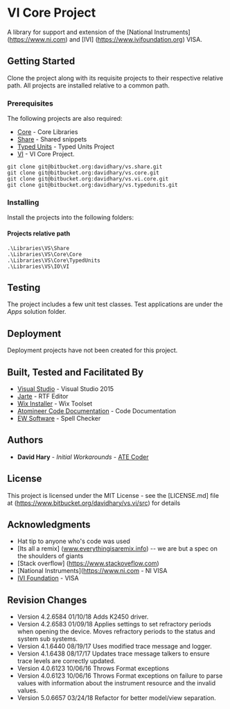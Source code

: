 # VI Core Project

A library for support and extension of the [National Instruments] (https://www.ni.com) and [IVI] (https://www.ivifoundation.org) VISA.

## Getting Started

Clone the project along with its requisite projects to their respective relative path. All projects are installed relative to a common path.

### Prerequisites

The following projects are also required:
* [Core](https://www.bitbucket.org/davidhary/vs.core) - Core Libraries
* [Share](https://www.bitbucket.org/davidhary/vs.share) - Shared snippets
* [Typed Units](https://www.bitbucket.org/davidhary/vs.core) - Typed Units Project
* [VI](https://www.bitbucket.org/davidhary/vs.vi.core) - VI Core Project.

```
git clone git@bitbucket.org:davidhary/vs.share.git
git clone git@bitbucket.org:davidhary/vs.core.git
git clone git@bitbucket.org:davidhary/vs.vi.core.git
git clone git@bitbucket.org:davidhary/vs.typedunits.git
```

### Installing

Install the projects into the following folders:

#### Projects relative path
```
.\Libraries\VS\Share
.\Libraries\VS\Core\Core
.\Libraries\VS\Core\TypedUnits
.\Libraries\VS\IO\VI
```

## Testing

The project includes a few unit test classes. Test applications are under the *Apps* solution folder. 

## Deployment

Deployment projects have not been created for this project.

## Built, Tested and Facilitated By

* [Visual Studio](https://www.visualstudio.com/) - Visual Studio 2015
* [Jarte](https://www.jarte.com/) - RTF Editor
* [Wix Installer](https://www.wixtoolset.org/) - Wix Toolset
* [Atomineer Code Documentation](https://www.atomineerutils.com/) - Code Documentation
* [EW Software](https://github.com/EWSoftware/VSSpellChecker/wiki/) - Spell Checker

## Authors

* **David Hary** - *Initial Workarounds* - [ATE Coder](http://www.isr.cc)

## License

This project is licensed under the MIT License - see the [LICENSE.md] file at (https://www.bitbucket.org/davidhary/vs.vi/src) for details

## Acknowledgments

* Hat tip to anyone who's code was used
* [Its all a remix] (www.everythingisaremix.info) -- we are but a spec on the shoulders of giants
* [Stack overflow] (https://www.stackoveflow.com)
* [National Instruments](https://www.ni.com - NI VISA
* [IVI Foundation](https://www.ivifoundation.org) - VISA

## Revision Changes

* Version 4.2.6584	01/10/18	Adds K2450 driver.
* Version 4.2.6583	01/09/18	Applies settings to set refractory periods when opening the device. Moves refractory periods to the status and system sub systems. 
* Version 4.1.6440	08/19/17	Uses modified trace message and logger.
* Version 4.1.6438	08/17/17	Updates trace message talkers to ensure trace levels are correctly updated.
* Version 4.0.6123	10/06/16	Throws Format exceptions
* Version 4.0.6123	10/06/16	Throws Format exceptions on failure to parse values with information about the instrument resource and the invalid values. 
* Version 5.0.6657	03/24/18	Refactor for better model/view separation.
